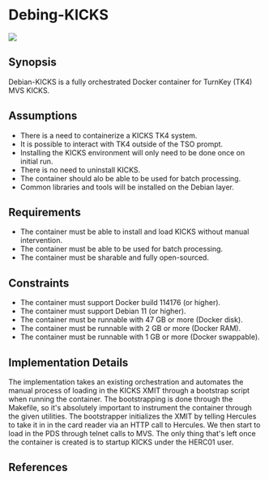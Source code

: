 # Debing-KICKS
![](https://www.jaymoseley.com/hercules/kicks/images/kicks_startup_2.png)

## Synopsis
Debian-KICKS is a fully orchestrated Docker container for TurnKey (TK4) MVS KICKS.

## Assumptions
* There is a need to containerize a KICKS TK4 system.
* It is possible to interact with TK4 outside of the TSO prompt.
* Installing the KICKS environment will only need to be done once on initial run.
* There is no need to uninstall KICKS.
* The container should alo be able to be used for batch processing.
* Common libraries and tools will be installed on the Debian layer.

## Requirements
* The container must be able to install and load KICKS without manual intervention.
* The container must be able to be used for batch processing.
* The container must be sharable and fully open-sourced.

## Constraints
* The container must support Docker build 114176 (or higher).
* The container must support Debian 11 (or higher).
* The container must be runnable with 47 GB or more (Docker disk).
* The container must be runnable with 2 GB or more (Docker RAM).
* The container must be runnable with 1 GB or more (Docker swappable).

## Implementation Details
The implementation takes an existing orchestration and automates the manual process of loading in the KICKS XMIT through a bootstrap script when running the container.  The bootstrapping is done through the Makefile, so it's absolutely important to instrument the container through the given utilities.  The bootstrapper initializes the XMIT by telling Hercules to take it in in the card reader via an HTTP call to Hercules.  We then start to load in the PDS through telnet calls to MVS.  The only thing that's left once the container is created is to startup KICKS under the HERC01 user.

## References

